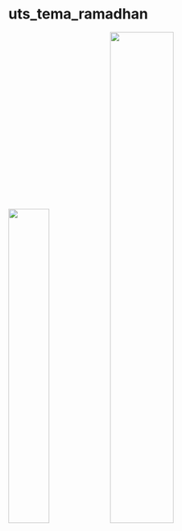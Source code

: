 # uts_tema_ramadhan
<img src="https://user-images.githubusercontent.com/53870120/80912323-6510c580-8d66-11ea-97b9-3bbc4ac70276.png" height="40%" width="40%"><img src="https://user-images.githubusercontent.com/53870120/80912564-f3d21200-8d67-11ea-9740-d5c642028504.png" height="50%" width="50%">
